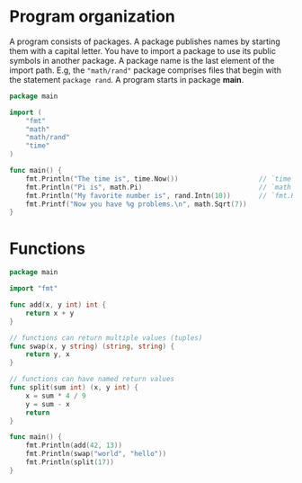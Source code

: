 # Program organization

A program consists of packages. A package publishes names by starting them with a capital letter. You have to import a package to use its public symbols in another package.
A package name is the last element of the import path. E.g, the `"math/rand"` package comprises files that begin with the statement `package rand`. A program starts in package **main**.

```go
package main

import (
    "fmt"
    "math"
    "math/rand"
    "time"
)

func main() {
    fmt.Println("The time is", time.Now())                    // `time` exports `Now()` function
    fmt.Println("Pi is", math.Pi)                             // `math` exports `Pi` constant
    fmt.Println("My favorite number is", rand.Intn(10))       // `fmt.Println` automatically adds space between arguments
    fmt.Printf("Now you have %g problems.\n", math.Sqrt(7))
}
```

# Functions

```go
package main

import "fmt"

func add(x, y int) int {
    return x + y
}

// functions can return multiple values (tuples)
func swap(x, y string) (string, string) {
    return y, x
}

// functions can have named return values
func split(sum int) (x, y int) {
    x = sum * 4 / 9
    y = sum - x
    return
}

func main() {
    fmt.Println(add(42, 13))
    fmt.Println(swap("world", "hello"))
    fmt.Println(split(17))
}
```
